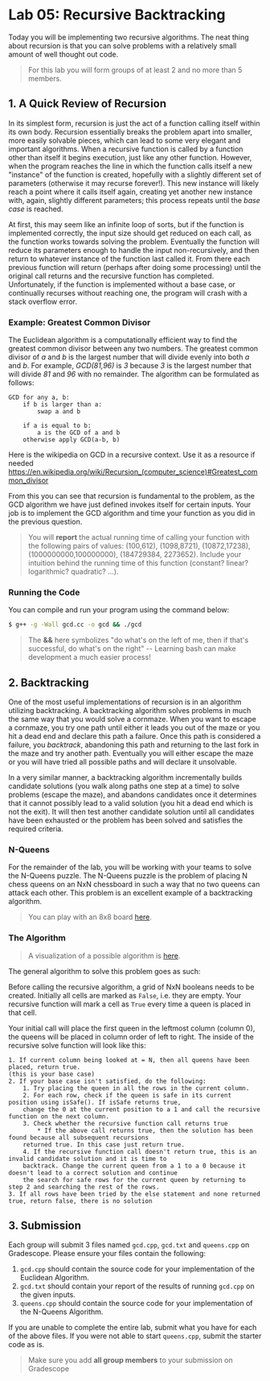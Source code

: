 # Lab 05: Recursive Backtracking

Today you will be implementing two recursive algorithms. The neat thing about recursion is that you can solve problems with a relatively small amount of well thought out code.

> For this lab you will form groups of at least 2 and no more than 5 members.

## 1. A Quick Review of Recursion

In its simplest form, recursion is just the act of a function calling itself within its own body. Recursion essentially breaks the problem apart into smaller, more easily solvable pieces, which can lead to some very elegant and important algorithms. When a recursive function is called by a function other than itself it begins execution, just like any other function. However, when the program reaches the line in which the function calls itself a new "instance" of the function is created, hopefully with a slightly different set of parameters (otherwise it may recurse forever!). This new instance will likely reach a point where it calls itself again, creating yet another new instance with, again, slightly different parameters; this process repeats until the *base case* is reached.

At first, this may seem like an infinite loop of sorts, but if the function is implemented correctly, the input size should get reduced on each call, as the function works towards solving the problem. Eventually the function will reduce its parameters enough to handle the input non-recursively, and then return to whatever instance of the function last called it. From there each previous function will return (perhaps after doing some processing) until the original call returns and the recursive function has completed. Unfortunately, if the function is implemented without a base case, or continually recurses without reaching one, the program will crash with a stack overflow error.

### Example: Greatest Common Divisor

The Euclidean algorithm is a computationally efficient way to find the greatest common divisor between any two numbers.
The greatest common divisor of _a_ and _b_ is the largest number that will divide evenly into both _a_ and _b_.
For example, _GCD(81,96)_ is _3_ because _3_ is the largest number that will divide _81_ and _96_ with no remainder.  The algorithm can be formulated as follows:

```
GCD for any a, b:
    if b is larger than a:
        swap a and b
        
    if a is equal to b:
        a is the GCD of a and b
    otherwise apply GCD(a-b, b)
```
Here is the wikipedia on GCD in a recursive context. Use it as a resource if needed https://en.wikipedia.org/wiki/Recursion_(computer_science)#Greatest_common_divisor

From this you can see that recursion is fundamental to the problem, as the GCD algorithm we have just defined invokes itself for certain inputs.  Your job is to implement the GCD algorithm and time your function as you did in the previous question.

> You will **report** the actual running time of calling your function with the following pairs of values: (100,612), (1098,8721), (10872,17238), (1000000000,100000000), (184729384, 2273652).  Include your intuition behind the running time of this function (constant? linear? logarithmic? quadratic? ...).

### Running the Code

You can compile and run your program using the command below:
```bash
$ g++ -g -Wall gcd.cc -o gcd && ./gcd
```
> The **&&** here symbolizes "do what's on the left of me, then if that's successful, do what's on the right" -- Learning bash can make development a much easier process!


## 2. Backtracking

One of the most useful implementations of recursion is in an algorithm utilizing backtracking. A backtracking algorithm solves problems in much the same way that you would solve a cornmaze. When you want to escape a cornmaze, you try one path until either it leads you out of the maze or you hit a dead end and declare this path a failure. Once this path is considered a failure, you *backtrack*, abandoning this path and returning to the last fork in the maze and try another path. Eventually you will either escape the maze or you will have tried all possible paths and will declare it unsolvable. 

In a very similar manner, a backtracking algorithm incrementally builds candidate solutions (you walk along paths one step at a time) to solve problems (escape the maze), and abandons candidates once it determines that it cannot possibly lead to a valid solution (you hit a dead end which is not the exit). It will then test another candidate solution until all candidates have been exhausted or the problem has been solved and satisfies the required criteria.

### N-Queens

For the remainder of the lab, you will be working with your teams to solve the N-Queens puzzle. The N-Queens puzzle is the problem of placing N chess queens on an NxN chessboard in such a way that no two queens can attack each other. This problem is an excellent example of a backtracking algorithm. 

> You can play with an 8x8 board [here](http://www.hbmeyer.de/backtrack/achtdamen/eight.htm).

### The Algorithm

> A visualization of a possible algorithm is [here](https://www.cs.usfca.edu/~galles/visualization/RecQueens.html).

The general algorithm to solve this problem goes as such:

Before calling the recursive algorithm, a grid of NxN booleans needs to be created.  Initially all cells are marked as `False`, i.e. they are empty.  Your recursive function will mark a cell as `True` every time a queen is placed in that cell.

Your initial call will place the first queen in the leftmost column (column 0), the queens will be placed 
in column order of left to right. The inside of the recursive solve function will look like this:

    1. If current column being looked at = N, then all queens have been placed, return true. 
    (this is your base case)
    2. If your base case isn't satisfied, do the following:
        1. Try placing the queen in all the rows in the current column.
        2. For each row, check if the queen is safe in its current position using isSafe(). If isSafe returns true, 
        change the 0 at the current position to a 1 and call the recursive function on the next column.
        3. Check whether the recursive function call returns true
            * If the above call returns true, then the solution has been found because all subsequent recursions
        returned true. In this case just return true.
        4. If the recursive function call doesn't return true, this is an invalid candidate solution and it is time to 
        backtrack. Change the current queen from a 1 to a 0 because it doesn't lead to a correct solution and continue 
        the search for safe rows for the current queen by returning to step 2 and searching the rest of the rows.
    3. If all rows have been tried by the else statement and none returned true, return false, there is no solution


## 3. Submission

Each group will submit 3 files named `gcd.cpp`, `gcd.txt` and `queens.cpp` on Gradescope. Please ensure your files contain the following:

1. `gcd.cpp` should contain the source code for your implementation of the Euclidean Algorithm.
2. `gcd.txt` should contain your report of the results of running `gcd.cpp` on the given inputs.
3. `queens.cpp` should contain the source code for your implementation of the N-Queens Algorithm.

If you are unable to complete the entire lab, submit what you have for each of the above files. If you were not able to start `queens.cpp`, submit the starter code as is.

> Make sure you add **all group members** to your submission on Gradescope
